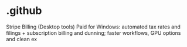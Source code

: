 # .github
Stripe Billing (Desktop tools) Paid for Windows: automated tax rates and filings + subscription billing and dunning; faster workflows, GPU options and clean ex
